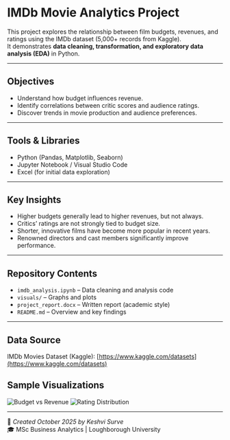 # IMDb Movie Analytics Project

This project explores the relationship between film budgets, revenues, and ratings using the IMDb dataset (5,000+ records from Kaggle).  
It demonstrates **data cleaning, transformation, and exploratory data analysis (EDA)** in Python.

---

## Objectives
- Understand how budget influences revenue.
- Identify correlations between critic scores and audience ratings.
- Discover trends in movie production and audience preferences.

---

## Tools & Libraries
- Python (Pandas, Matplotlib, Seaborn)
- Jupyter Notebook / Visual Studio Code
- Excel (for initial data exploration)

---

## Key Insights
- Higher budgets generally lead to higher revenues, but not always.
- Critics’ ratings are not strongly tied to budget size.
- Shorter, innovative films have become more popular in recent years.
- Renowned directors and cast members significantly improve performance.

---

## Repository Contents
- `imdb_analysis.ipynb` – Data cleaning and analysis code
- `visuals/` – Graphs and plots
- `project_report.docx` – Written report (academic style)
- `README.md` – Overview and key findings

---

## Data Source
IMDb Movies Dataset (Kaggle): [https://www.kaggle.com/datasets](https://www.kaggle.com/datasets)

## Sample Visualizations
![Budget vs Revenue](visuals/budget_vs_revenue.png)
![Rating Distribution](visuals/rating_distribution.png)


---

📅 *Created October 2025 by Keshvi Surve*  
🎓 MSc Business Analytics | Loughborough University
